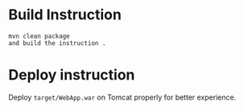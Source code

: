 

#  Build Instruction


```
mvn clean package
and build the instruction .
```

#  Deploy           instruction

Deploy ```target/WebApp.war``` on Tomcat properly for better experience.


